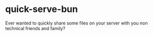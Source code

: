 # quick-serve-bun
Ever wanted to quickly share some files on your server with you non technical friends and family?
